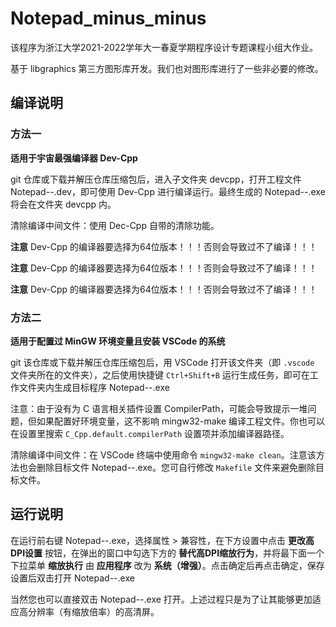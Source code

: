 # Notepad_minus_minus

该程序为浙江大学2021-2022学年大一春夏学期程序设计专题课程小组大作业。

基于 libgraphics 第三方图形库开发。我们也对图形库进行了一些非必要的修改。

## 编译说明

### 方法一

**适用于宇宙最强编译器 Dev-Cpp**

git 仓库或下载并解压仓库压缩包后，进入子文件夹 devcpp，打开工程文件 Notepad--.dev，即可使用 Dev-Cpp 进行编译运行。最终生成的 Notepad--.exe 将会在文件夹 devcpp 内。

清除编译中间文件：使用 Dec-Cpp 自带的清除功能。

**注意** Dev-Cpp 的编译器要选择为64位版本！！！否则会导致过不了编译！！！

**注意** Dev-Cpp 的编译器要选择为64位版本！！！否则会导致过不了编译！！！

**注意** Dev-Cpp 的编译器要选择为64位版本！！！否则会导致过不了编译！！！

### 方法二

**适用于配置过 MinGW 环境变量且安装 VSCode 的系统**

git 该仓库或下载并解压仓库压缩包后，用 VSCode 打开该文件夹（即 `.vscode` 文件夹所在的文件夹），之后使用快捷键 `Ctrl+Shift+B` 运行生成任务，即可在工作文件夹内生成目标程序 Notepad--.exe

注意：由于没有为 C 语言相关插件设置 CompilerPath，可能会导致提示一堆问题，但如果配置好环境变量，这不影响 mingw32-make 编译工程文件。你也可以在设置里搜索 `C_Cpp.default.compilerPath` 设置项并添加编译器路径。

清除编译中间文件：在 VSCode 终端中使用命令 `mingw32-make clean`。注意该方法也会删除目标文件 Notepad--.exe。您可自行修改 `Makefile` 文件来避免删除目标文件。

## 运行说明

在运行前右键 Notepad--.exe，选择属性 > 兼容性，在下方设置中点击 **更改高DPI设置** 按钮，在弹出的窗口中勾选下方的 **替代高DPI缩放行为**，并将最下面一个下拉菜单 **缩放执行** 由 **应用程序** 改为 **系统（增强）**。点击确定后再点击确定，保存设置后双击打开 Notepad--.exe

当然您也可以直接双击 Notepad--.exe 打开。上述过程只是为了让其能够更加适应高分辨率（有缩放倍率）的高清屏。